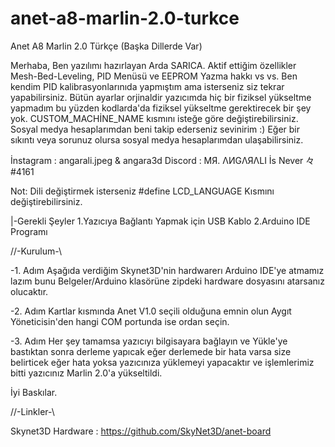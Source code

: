 # anet-a8-marlin-2.0-turkce
Anet A8 Marlin 2.0 Türkçe (Başka Dillerde Var) 

Merhaba, Ben yazılımı hazırlayan Arda SARICA. Aktif ettiğim özellikler Mesh-Bed-Leveling, PID Menüsü ve EEPROM Yazma hakkı vs vs.
Ben kendim PID kalibrasyonlarınıda yapmıştım ama isterseniz siz tekrar yapabilirsiniz.
Bütün ayarlar orjinaldir yazıcımda hiç bir fiziksel yükseltme yapmadım bu yüzden kodlarda'da fiziksel yükseltme gerektirecek bir şey yok. 
CUSTOM_MACHİNE_NAME kısmını isteğe göre değiştirebilirsiniz.
Sosyal medya hesaplarımdan beni takip ederseniz sevinirim :)
Eğer bir sıkıntı veya sorunuz olursa sosyal medya hesaplarımdan ulaşabilirsiniz.

İnstagram : angarali.jpeg & angara3d
Discord : MЯ. ΛИGΛЯΛLI İs Never 々#4161

Not: Dili değiştirmek isterseniz #define LCD_LANGUAGE Kısmını değiştirebilirsiniz.

|-Gerekli Şeyler
1.Yazıcıya Bağlantı Yapmak için USB Kablo
2.Arduino IDE Programı

//-Kurulum-\\
 
-1. Adım
Aşağıda verdiğim Skynet3D'nin hardwarerı Arduino IDE'ye atmamız lazım bunu Belgeler/Arduino klasörüne zipdeki hardware dosyasını atarsanız olucaktır.

-2. Adım
Kartlar kısmında Anet V1.0 seçili olduğuna emnin olun Aygıt Yöneticisin'den hangi COM portunda ise ordan seçin.

-3. Adım 
Her şey tamamsa yazıcıyı bilgisayara bağlayın ve Yükle'ye bastıktan sonra derleme yapıcak eğer derlemede bir hata varsa size belirticek eğer hata yoksa
yazıcınıza yüklemeyi yapacaktır ve işlemlerimiz bitti yazıcınız Marlin 2.0'a yükseltildi.

İyi Baskılar.



//-Linkler-\\

Skynet3D Hardware : https://github.com/SkyNet3D/anet-board
